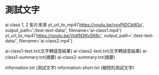 # 測試文字

ai class 1, 2 影片來源
yt_url_to_mp4('https://youtu.be/vxxPtDCb9Go', output_path='./test-text-data/', filename='ai-class1.mp4')
yt_url_to_mp4('https://youtu.be/VpKN3KvSK6c', output_path='./test-test-data/', filename='ai-class2.mp4')

ai-class1-text.txt(文字轉語音結果)
ai-class2-text.txt(文字轉語音結果)
ai-class1-summary.txt(摘要)
ai-class2-summary.txt(摘要)

information.txt (測試文字)
information-short.txt (縮短的測試文字)
